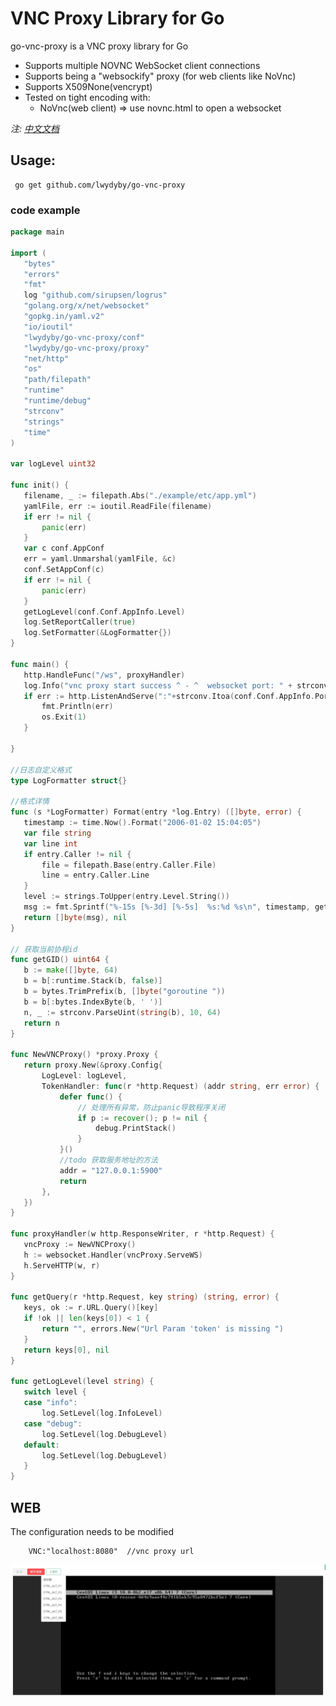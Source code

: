 # **VNC Proxy Library for Go**
go-vnc-proxy is a VNC proxy library for Go

 - Supports multiple NOVNC WebSocket client connections 
 - Supports being a "websockify" proxy (for web clients like NoVnc)
 - Supports X509None(vencrypt)
 - Tested on tight encoding with:
   - NoVnc(web client) => use novnc.html to open a websocket
   
 _注: [中文文档](./README_zh.md)_
## **Usage:**
 
 ````shell script
  go get github.com/lwydyby/go-vnc-proxy
 ````
 ### code example
 ````go
 package main
 
 import (
 	"bytes"
 	"errors"
 	"fmt"
 	log "github.com/sirupsen/logrus"
 	"golang.org/x/net/websocket"
 	"gopkg.in/yaml.v2"
 	"io/ioutil"
 	"lwydyby/go-vnc-proxy/conf"
 	"lwydyby/go-vnc-proxy/proxy"
 	"net/http"
 	"os"
 	"path/filepath"
 	"runtime"
 	"runtime/debug"
 	"strconv"
 	"strings"
 	"time"
 )
 
 var logLevel uint32
 
 func init() {
 	filename, _ := filepath.Abs("./example/etc/app.yml")
 	yamlFile, err := ioutil.ReadFile(filename)
 	if err != nil {
 		panic(err)
 	}
 	var c conf.AppConf
 	err = yaml.Unmarshal(yamlFile, &c)
 	conf.SetAppConf(c)
 	if err != nil {
 		panic(err)
 	}
 	getLogLevel(conf.Conf.AppInfo.Level)
 	log.SetReportCaller(true)
 	log.SetFormatter(&LogFormatter{})
 }
 
 func main() {
 	http.HandleFunc("/ws", proxyHandler)
 	log.Info("vnc proxy start success ^ - ^  websocket port: " + strconv.Itoa(conf.Conf.AppInfo.Port))
 	if err := http.ListenAndServe(":"+strconv.Itoa(conf.Conf.AppInfo.Port), nil); err != nil {
 		fmt.Println(err)
 		os.Exit(1)
 	}
 
 }
 
 //日志自定义格式
 type LogFormatter struct{}
 
 //格式详情
 func (s *LogFormatter) Format(entry *log.Entry) ([]byte, error) {
 	timestamp := time.Now().Format("2006-01-02 15:04:05")
 	var file string
 	var line int
 	if entry.Caller != nil {
 		file = filepath.Base(entry.Caller.File)
 		line = entry.Caller.Line
 	}
 	level := strings.ToUpper(entry.Level.String())
 	msg := fmt.Sprintf("%-15s [%-3d] [%-5s]  %s:%d %s\n", timestamp, getGID(), level, file, line, entry.Message)
 	return []byte(msg), nil
 }
 
 // 获取当前协程id
 func getGID() uint64 {
 	b := make([]byte, 64)
 	b = b[:runtime.Stack(b, false)]
 	b = bytes.TrimPrefix(b, []byte("goroutine "))
 	b = b[:bytes.IndexByte(b, ' ')]
 	n, _ := strconv.ParseUint(string(b), 10, 64)
 	return n
 }
 
 func NewVNCProxy() *proxy.Proxy {
 	return proxy.New(&proxy.Config{
 		LogLevel: logLevel,
 		TokenHandler: func(r *http.Request) (addr string, err error) {
 			defer func() {
 				// 处理所有异常，防止panic导致程序关闭
 				if p := recover(); p != nil {
 					debug.PrintStack()
 				}
 			}()
 			//todo 获取服务地址的方法
 			addr = "127.0.0.1:5900"
 			return
 		},
 	})
 }
 
 func proxyHandler(w http.ResponseWriter, r *http.Request) {
 	vncProxy := NewVNCProxy()
 	h := websocket.Handler(vncProxy.ServeWS)
 	h.ServeHTTP(w, r)
 }
 
 func getQuery(r *http.Request, key string) (string, error) {
 	keys, ok := r.URL.Query()[key]
 	if !ok || len(keys[0]) < 1 {
 		return "", errors.New("Url Param 'token' is missing ")
 	}
 	return keys[0], nil
 }
 
 func getLogLevel(level string) {
 	switch level {
 	case "info":
 		log.SetLevel(log.InfoLevel)
 	case "debug":
 		log.SetLevel(log.DebugLevel)
 	default:
 		log.SetLevel(log.DebugLevel)
 	}
 }


 ````

## WEB

The configuration needs to be modified

```
    VNC:"localhost:8080"  //vnc proxy url
```

![demo](static/img.png)